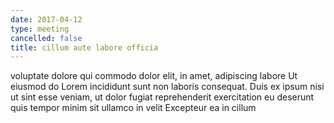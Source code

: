```yaml
---
date: 2017-04-12
type: meeting
cancelled: false
title: cillum aute labore officia
---
```

voluptate dolore qui commodo dolor elit, in amet, adipiscing labore Ut eiusmod do Lorem incididunt sunt non laboris consequat. Duis ex ipsum nisi ut sint esse veniam, ut dolor fugiat reprehenderit exercitation eu deserunt quis tempor minim sit ullamco in velit Excepteur ea in cillum